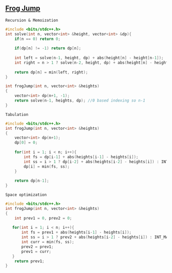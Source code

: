 ## [Frog Jump](https://www.codingninjas.com/codestudio/problems/frog-jump_3621012?leftPanelTab=0)

```Recursion & Memoization```

```cpp
#include <bits/stdc++.h> 
int solve(int n, vector<int> &height, vector<int> &dp){
    if(n == 0) return 0;
    
    if(dp[n] != -1) return dp[n];
    
    int left = solve(n-1, height, dp) + abs(height[n] - height[n-1]);
    int right = n > 1 ? solve(n-2, height, dp) + abs(height[n] - height[n-2]) : INT_MAX;
    
    return dp[n] = min(left, right);
}

int frogJump(int n, vector<int> &heights)
{
    vector<int> dp(n+1, -1);
    return solve(n-1, heights, dp); //0 based indexing so n-1
}
```

```Tabulation```

```cpp
#include <bits/stdc++.h> 
int frogJump(int n, vector<int> &heights)
{
    vector<int> dp(n+1);
    dp[0] = 0;
    
    for(int i = 1; i < n; i++){
        int fs = dp[i-1] + abs(heights[i-1] - heights[i]);
        int ss = i > 1 ? dp[i-2] + abs(heights[i-2] - heights[i]) : INT_MAX;
        dp[i] = min(fs, ss);
    }
    
    return dp[n-1];
}
```

```Space optimization```

```cpp
#include <bits/stdc++.h> 
int frogJump(int n, vector<int> &heights)
{
    int prev1 = 0, prev2 = 0;
    
   for(int i = 1; i < n; i++){
       int fs = prev1 + abs(heights[i-1] - heights[i]);
       int ss = i > 1 ? prev2 + abs(heights[i-2] - heights[i]) : INT_MAX;
       int curr = min(fs, ss);
       prev2 = prev1;
       prev1 = curr;
   }
    return prev1;
}
```